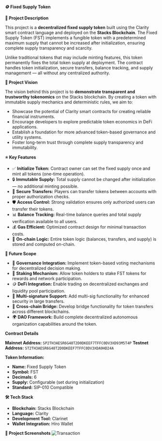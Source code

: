 **🪙 Fixed Supply Token**

**📜 Project Description**

This project is a **decentralized fixed supply token** built using the Clarity smart contract language and deployed on the **Stacks Blockchain**. The Fixed Supply Token (FST) implements a fungible token with a predetermined maximum supply that cannot be increased after initialization, ensuring complete supply transparency and scarcity.

Unlike traditional tokens that may include minting features, this token permanently fixes the total token supply at deployment. The contract handles token initialization, secure transfers, balance tracking, and supply management — all without any centralized authority.

**🔭 Project Vision**

The vision behind this project is to **demonstrate transparent and trustworthy tokenomics** on the Stacks blockchain. By creating a token with immutable supply mechanics and deterministic rules, we aim to:

* Showcase the potential of Clarity smart contracts for creating reliable financial instruments.
* Encourage developers to explore predictable token economics in DeFi applications.
* Establish a foundation for more advanced token-based governance and utility systems.
* Foster long-term trust through complete supply transparency and immutability.

**⭐ Key Features**

* ✅ **Initialize Token:** Contract owner can set the fixed supply once and mint all tokens (one-time operation).
* 🔒 **Immutable Supply:** Total supply cannot be changed after initialization — no additional minting possible.
* 🔄 **Secure Transfers:** Players can transfer tokens between accounts with proper authorization checks.
* 🛡️ **Access Control:** Strong validation ensures only authorized users can transfer their tokens.
* 📊 **Balance Tracking:** Real-time balance queries and total supply verification available to all users.
* 💰 **Gas Efficient:** Optimized contract design for minimal transaction costs.
* 🔐 **On-chain Logic:** Entire token logic (balances, transfers, and supply) is stored and computed on-chain.

**🚀 Future Scope**

* 🧩 **Governance Integration:** Implement token-based voting mechanisms for decentralized decision making.
* 🏦 **Staking Mechanism:** Allow token holders to stake FST tokens for rewards and network participation.
* 🪙 **DeFi Integration:** Enable trading on decentralized exchanges and liquidity pool participation.
* 👥 **Multi-signature Support:** Add multi-sig functionality for enhanced security in large transfers.
* 🧪 **Cross-chain Bridge:** Develop bridge functionality for token transfers across different blockchains.
* 🌍 **DAO Framework:** Build complete decentralized autonomous organization capabilities around the token.

**Contract Details**

**Mainnet Address:** `SP2TH3AESR6G48T2D0DKEEF7TFFC0DV3XD93M5T4P`
**Testnet Address:** `ST2TH3AESR6G48T2D0DKEEF7TFFC0DV3XDA9HD24A`

**Token Information:**
- **Name:** Fixed Supply Token
- **Symbol:** FST  
- **Decimals:** 6
- **Supply:** Configurable (set during initialization)
- **Standard:** SIP-010 Compatible

**🛠️ Tech Stack**
- **Blockchain:** Stacks Blockchain
- **Language:** Clarity
- **Development Tool:** Clarinet
- **Wallet Integration:** Hiro Wallet

**📸 Project Screenshots**
![Transaction](image.png)
